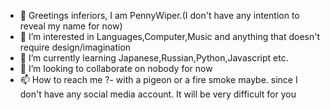- 👋 Greetings inferiors, I am PennyWiper.(I don't have any intention to reveal my name for now)
- 👀 I’m interested in Languages,Computer,Music and anything that doesn't require design/imagination
- 🌱 I’m currently learning Japanese,Russian,Python,Javascript etc.
- 💞️ I’m looking to collaborate on nobody for now
- 📫 How to reach me ?- with a pigeon or a fire smoke maybe. since I don't have any social media account. It will be very difficult for you
